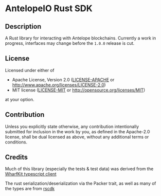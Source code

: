 # AntelopeIO Rust SDK

## Description
A Rust library for interacting with Antelope blockchains.  Currently a work in progress, interfaces may change before the `1.0.0` release is cut.

## License
Licensed under either of

* Apache License, Version 2.0
  ([LICENSE-APACHE](LICENSE-APACHE) or http://www.apache.org/licenses/LICENSE-2.0)
* MIT license
  ([LICENSE-MIT](LICENSE-MIT) or http://opensource.org/licenses/MIT)

at your option.

## Contribution
Unless you explicitly state otherwise, any contribution intentionally submitted
for inclusion in the work by you, as defined in the Apache-2.0 license, shall be
dual licensed as above, without any additional terms or conditions.

## Credits
Much of this library (especially the tests & test data) was derived from the [WharfKit typescript client](https://github.com/wharfkit/antelope)

The rust serialization/deserialization via the Packer trait, as well as many of the types are from [rscdk](https://github.com/uuosio/rscdk)
